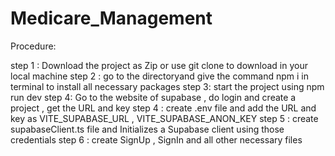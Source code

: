 # Medicare_Management
Procedure:

step 1 : Download the project as Zip or use git clone <repository link> to download in your local machine
step 2 : go to the directoryand give the command npm i in terminal to install all necessary packages 
step 3: start the project using npm run dev
step 4: Go to the website of supabase , do login and create a project , get the URL and key
step 4 : create .env file and add the URL and key as VITE_SUPABASE_URL , VITE_SUPABASE_ANON_KEY
step 5 : create supabaseClient.ts file and Initializes a Supabase client using those credentials
step 6 : create SignUp , SignIn and all other necessary files
